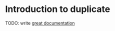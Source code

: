 # Introduction to duplicate

TODO: write [great documentation](http://jacobian.org/writing/what-to-write/)
